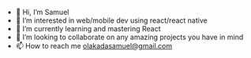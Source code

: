 - 👋 Hi, I’m Samuel
- 👀 I’m interested in web/mobile dev using react/react native
- 🌱 I’m currently learning and mastering React
- 💞️ I’m looking to collaborate on any amazing projects you have in mind
- 📫 How to reach me olakadasamuel@gmail.com

<!---
olakadasami/olakadasami is a ✨ special ✨ repository because its `README.md` (this file) appears on your GitHub profile.
You can click the Preview link to take a look at your changes.
--->
